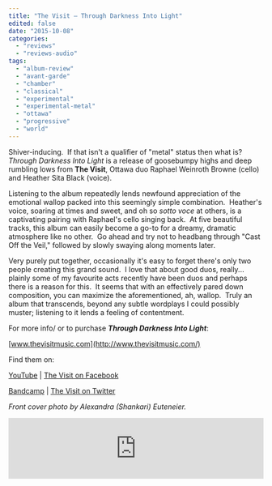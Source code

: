 ```yaml
---
title: "The Visit – Through Darkness Into Light"
edited: false
date: "2015-10-08"
categories:
  - "reviews"
  - "reviews-audio"
tags:
  - "album-review"
  - "avant-garde"
  - "chamber"
  - "classical"
  - "experimental"
  - "experimental-metal"
  - "ottawa"
  - "progressive"
  - "world"
---
```


Shiver-inducing.  If that isn't a qualifier of "metal" status then what is? _Through Darkness Into Light_ is a release of goosebumpy highs and deep rumbling lows from **The Visit**, Ottawa duo Raphael Weinroth Browne (cello) and Heather Sita Black (voice).

Listening to the album repeatedly lends newfound appreciation of the emotional wallop packed into this seemingly simple combination.  Heather's voice, soaring at times and sweet, and oh so _sotto voce_ at others, is a captivating pairing with Raphael's cello singing back.  At five beautiful tracks, this album can easily become a go-to for a dreamy, dramatic atmosphere like no other.  Go ahead and try not to headbang through "Cast Off the Veil," followed by slowly swaying along moments later.

Very purely put together, occasionally it's easy to forget there's only two people creating this grand sound.  I love that about good duos, really... plainly some of my favourite acts recently have been duos and perhaps there is a reason for this.  It seems that with an effectively pared down composition, you can maximize the aforementioned, ah, wallop.  Truly an album that transcends, beyond any subtle wordplays I could possibly muster; listening to it lends a feeling of contentment.

For more info/ or to purchase _**Through Darkness Into Light**_:

[www.thevisitmusic.com](http://www.thevisitmusic.com/)

Find them on:

[YouTube](https://www.youtube.com/watch?v=mTnWHJ3ZqsI) | [The Visit on Facebook](http://www.facebook.com/thevisitmusic)

[Bandcamp](http://thevisit1.bandcamp.com/) | [The Visit on Twitter](https://twitter.com/thevisitmusic)

_Front cover photo by Alexandra (Shankari) Euteneier._ 

<iframe style="border: 0; width: 100%; height: 120px;" src="https://bandcamp.com/EmbeddedPlayer/album=1727672903/size=large/bgcol=ffffff/linkcol=0687f5/tracklist=false/artwork=small/transparent=true/" seamless=""><a href="http://thevisit1.bandcamp.com/album/through-darkness-into-light">Through Darkness Into Light by The Visit</a></iframe>
